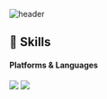 ![header](https://capsule-render.vercel.app/api?type=waving&color=auto&height=300&section=header&text=Yoon&fontSize=90)
## 💪 Skills
#### Platforms & Languages
<div>
<img src="https://img.shields.io/badge/Java-007396?style=flat-square&logo=Java&logoColor=white"/>
<img src="https://img.shields.io/badge/Oracle-F80000?style=flat-square&logo=Oracle&logoColor=white"/>
</div>
